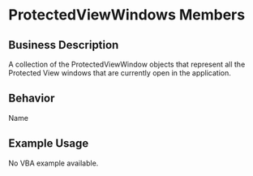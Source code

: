 # ProtectedViewWindows Members

## Business Description
A collection of the ProtectedViewWindow objects that represent all the Protected View windows that are currently open in the application.

## Behavior
Name

## Example Usage
No VBA example available.
